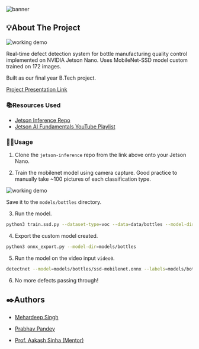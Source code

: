 
![banner](https://i.postimg.cc/h43rKzPC/banner.png)
## 💡About The Project

![working demo]()

Real-time defect detection system for bottle manufacturing quality control implemented on NVIDIA Jetson Nano. Uses MobileNet-SSD model custom trained on 172 images.

Built as our final year B.Tech project.

[Project Presentation Link](https://www.canva.com/design/DAGXYtXBucs/t_LgQQETgELRulF6xo6lvw/edit?utm_content=DAGXYtXBucs&utm_campaign=designshare&utm_medium=link2&utm_source=sharebutton)

### 📚Resources Used

- [Jetson Inference Repo](https://github.com/dusty-nv/jetson-inference)
- [Jetson AI Fundamentals YouTube Playlist](https://www.youtube.com/watch?v=QXIwdsyK7Rw&t=840s)

### 🏃‍♂️Usage

1. Clone the `jetson-inference` repo from the link above onto your Jetson Nano.

2. Train the mobilenet model using camera capture. Good practice to manually take ~100 pictures of each classification type.

![working demo](https://i.postimg.cc/cL5hLvm1/training.png)

Save it to the `models/bottles` directory.

3. Run the model.

```bash
python3 train.ssd.py --dataset-type=voc --data=data/bottles --model-dir=models/bottles --batch-size=2 --workers=1 --epochs=20
```

4. Export the custom model created.

```bash
python3 onnx_export.py --model-dir=models/bottles
```

5. Run the model on the video input `video0`.

```bash
detectnet --model=models/bottles/ssd-mobilenet.onnx --labels=models/bottles/labels.txt --input-blob=input_® --output-cvg=scores --output-bbox=boxes /dev/video0
```

6. No more defects passing through!


## ✒️Authors

- [Mehardeep Singh](https://github.com/PurpleBooth)
- [Prabhav Pandey](https://github.com/PrabhavPandey)

- [Prof. Aakash Sinha (Mentor)](https://www.linkedin.com/in/aakashsinha/)
